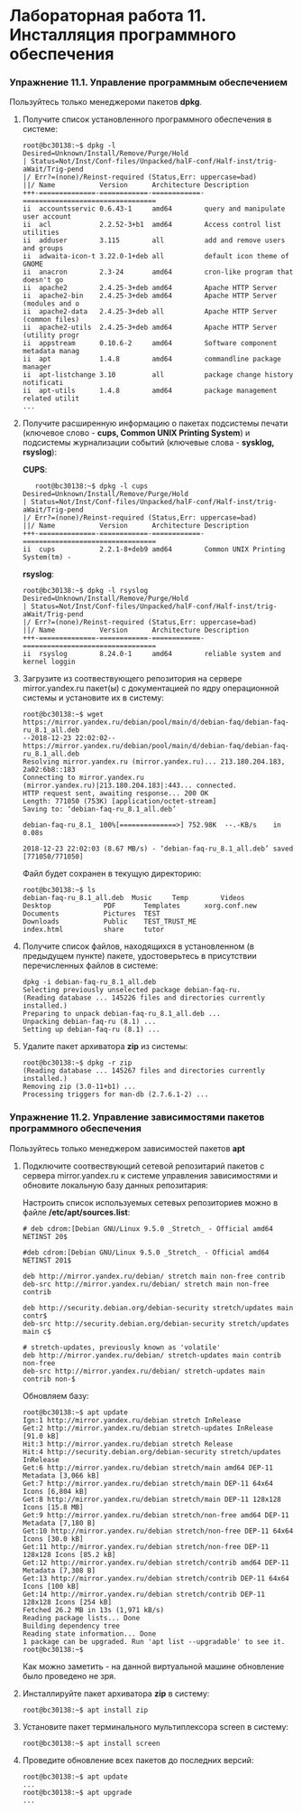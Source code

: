 # Лабораторная работа 11. Инсталляция программного обеспечения
### Упражнение 11.1. Управление программным обеспечением

Пользуйтесь только менеджероми пакетов **dpkg**.

1. Получите список установленного программного обеспечения в системе:

   ```console
   root@bc30138:~$ dpkg -l
   Desired=Unknown/Install/Remove/Purge/Hold
   | Status=Not/Inst/Conf-files/Unpacked/halF-conf/Half-inst/trig-aWait/Trig-pend
   |/ Err?=(none)/Reinst-required (Status,Err: uppercase=bad)
   ||/ Name           Version      Architecture Description
   +++-==============-============-============-=================================
   ii  accountsservic 0.6.43-1     amd64        query and manipulate user account
   ii  acl            2.2.52-3+b1  amd64        Access control list utilities
   ii  adduser        3.115        all          add and remove users and groups
   ii  adwaita-icon-t 3.22.0-1+deb all          default icon theme of GNOME
   ii  anacron        2.3-24       amd64        cron-like program that doesn't go
   ii  apache2        2.4.25-3+deb amd64        Apache HTTP Server
   ii  apache2-bin    2.4.25-3+deb amd64        Apache HTTP Server (modules and o
   ii  apache2-data   2.4.25-3+deb all          Apache HTTP Server (common files)
   ii  apache2-utils  2.4.25-3+deb amd64        Apache HTTP Server (utility progr
   ii  appstream      0.10.6-2     amd64        Software component metadata manag
   ii  apt            1.4.8        amd64        commandline package manager
   ii  apt-listchange 3.10         all          package change history notificati
   ii  apt-utils      1.4.8        amd64        package management related utilit
   ...
   ```
2. Получите расширенную информацию о пакетах подсистемы печати (ключевое слово - **cups, Common UNIX Printing System**) и подсистемы журнализации событий (ключевые слова - **sysklog, rsyslog**):

   **CUPS**:
   ```console
      root@bc30138:~$ dpkg -l cups
   Desired=Unknown/Install/Remove/Purge/Hold
   | Status=Not/Inst/Conf-files/Unpacked/halF-conf/Half-inst/trig-aWait/Trig-pend
   |/ Err?=(none)/Reinst-required (Status,Err: uppercase=bad)
   ||/ Name           Version      Architecture Description
   +++-==============-============-============-=================================
   ii  cups           2.2.1-8+deb9 amd64        Common UNIX Printing System(tm) -
   ```

   **rsyslog**:
   ```console
   root@bc30138:~$ dpkg -l rsyslog
   Desired=Unknown/Install/Remove/Purge/Hold
   | Status=Not/Inst/Conf-files/Unpacked/halF-conf/Half-inst/trig-aWait/Trig-pend
   |/ Err?=(none)/Reinst-required (Status,Err: uppercase=bad)
   ||/ Name           Version      Architecture Description
   +++-==============-============-============-=================================
   ii  rsyslog        8.24.0-1     amd64        reliable system and kernel loggin
   ```
   
3. Загрузите из соотвествующего репозитория на сервере mirror.yandex.ru пакет(ы) с документацией по ядру операционной системы и установите их в систему:
   
   ```console
   root@bc30138:~$ wget https://mirror.yandex.ru/debian/pool/main/d/debian-faq/debian-faq-ru_8.1_all.deb   
   --2018-12-23 22:02:02--  https://mirror.yandex.ru/debian/pool/main/d/debian-faq/debian-faq-ru_8.1_all.deb
   Resolving mirror.yandex.ru (mirror.yandex.ru)... 213.180.204.183, 2a02:6b8::183
   Connecting to mirror.yandex.ru (mirror.yandex.ru)|213.180.204.183|:443... connected.
   HTTP request sent, awaiting response... 200 OK
   Length: 771050 (753K) [application/octet-stream]
   Saving to: ‘debian-faq-ru_8.1_all.deb’

   debian-faq-ru_8.1_ 100%[==============>] 752.98K  --.-KB/s    in 0.08s   

   2018-12-23 22:02:03 (8.67 MB/s) - ‘debian-faq-ru_8.1_all.deb’ saved [771050/771050]
   ```

   Файл будет сохранен в текущую директорию:
   ```console
   root@bc30138:~$ ls
   debian-faq-ru_8.1_all.deb  Music     Temp	    Videos
   Desktop			   PDF	     Templates	    xorg.conf.new
   Documents		   Pictures  TEST
   Downloads		   Public    TEST_TRUST_ME
   index.html		   share     tutor
   ```

4. Получите список файлов, находящихся в установленном (в предыдущем пункте) пакете, удостоверьтесь в присутствии перечисленных файлов в системе:

   ```console
   dpkg -i debian-faq-ru_8.1_all.deb 
   Selecting previously unselected package debian-faq-ru.
   (Reading database ... 145226 files and directories currently installed.)
   Preparing to unpack debian-faq-ru_8.1_all.deb ...
   Unpacking debian-faq-ru (8.1) ...
   Setting up debian-faq-ru (8.1) ...
   ```

5. Удалите пакет архиватора **zip** из системы:
   
   ```console
   root@bc30138:~$ dpkg -r zip
   (Reading database ... 145267 files and directories currently installed.)
   Removing zip (3.0-11+b1) ...
   Processing triggers for man-db (2.7.6.1-2) ...
   ```

### Упражнение 11.2. Управление зависимостями пакетов программного обеспечения
Пользуйтесь только менеджером зависимостей пакетов **apt**

1. Подключите соотвествующий сетевой репозитарий пакетов с сервера mirror.yandex.ru к системе управления зависимостями и обновите локальную базу данных репозитария:
   
   Настроить список используемых сетевых репозиториев можно в файле **/etc/apt/sources.list**:
   ```console
   # deb cdrom:[Debian GNU/Linux 9.5.0 _Stretch_ - Official amd64 NETINST 20$

   #deb cdrom:[Debian GNU/Linux 9.5.0 _Stretch_ - Official amd64 NETINST 201$

   deb http://mirror.yandex.ru/debian/ stretch main non-free contrib
   deb-src http://mirror.yandex.ru/debian/ stretch main non-free contrib

   deb http://security.debian.org/debian-security stretch/updates main contr$
   deb-src http://security.debian.org/debian-security stretch/updates main c$

   # stretch-updates, previously known as 'volatile'
   deb http://mirror.yandex.ru/debian/ stretch-updates main contrib non-free
   deb-src http://mirror.yandex.ru/debian/ stretch-updates main contrib non-$
   ```

   Обновляем базу:
   ```console
   root@bc30138:~$ apt update 
   Ign:1 http://mirror.yandex.ru/debian stretch InRelease
   Get:2 http://mirror.yandex.ru/debian stretch-updates InRelease [91.0 kB]
   Hit:3 http://mirror.yandex.ru/debian stretch Release                     
   Hit:4 http://security.debian.org/debian-security stretch/updates InRelease
   Get:6 http://mirror.yandex.ru/debian stretch/main amd64 DEP-11 Metadata [3,066 kB]
   Get:7 http://mirror.yandex.ru/debian stretch/main DEP-11 64x64 Icons [6,804 kB]
   Get:8 http://mirror.yandex.ru/debian stretch/main DEP-11 128x128 Icons [15.8 MB]
   Get:9 http://mirror.yandex.ru/debian stretch/non-free amd64 DEP-11 Metadata [7,180 B]
   Get:10 http://mirror.yandex.ru/debian stretch/non-free DEP-11 64x64 Icons [30.0 kB]
   Get:11 http://mirror.yandex.ru/debian stretch/non-free DEP-11 128x128 Icons [85.2 kB]
   Get:12 http://mirror.yandex.ru/debian stretch/contrib amd64 DEP-11 Metadata [7,308 B]
   Get:13 http://mirror.yandex.ru/debian stretch/contrib DEP-11 64x64 Icons [100 kB]
   Get:14 http://mirror.yandex.ru/debian stretch/contrib DEP-11 128x128 Icons [254 kB]
   Fetched 26.2 MB in 13s (1,971 kB/s)                                      
   Reading package lists... Done
   Building dependency tree       
   Reading state information... Done
   1 package can be upgraded. Run 'apt list --upgradable' to see it.
   root@bc30138:~$ 
   ```

   Как можно заметить - на данной виртуальной машине обновление было проведено не зря.

2. Инсталлируйте пакет архиватора **zip** в систему:

   ```console
   root@bc30138:~$ apt install zip
   ```

3. Установите пакет терминального мультиплексора screen в систему:

   ```console
   root@bc30138:~$ apt install screen
   ```

4. Проведите обновление всех пакетов до последних версий:

   ```console
   root@bc30138:~$ apt update
   ...
   root@bc30138:~$ apt upgrade 
   ...
   ```        
   